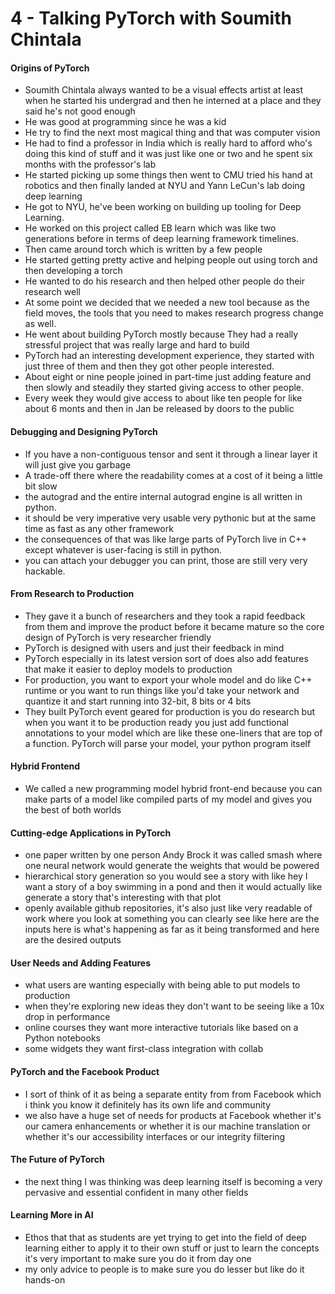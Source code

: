 # 4 - Talking PyTorch with Soumith Chintala

#### Origins of PyTorch
*  Soumith Chintala always wanted to be a visual effects artist at least when he started his undergrad and then he interned at a place and they said he's not good enough
* He was good at programming since he was a kid
* He try to find the next most magical thing and that was computer vision
* He had to find a professor in India which is really hard to afford who's doing this kind of stuff and it was just like one or two and he spent six months with the professor's lab
* He started picking up some things then went to CMU tried his hand at robotics and then finally landed at NYU and Yann LeCun's lab doing deep learning
* He got to NYU, he've been working on building up tooling for Deep Learning.
* He worked on this project called EB learn which was like two generations before in terms of deep learning framework timelines.
* Then came around torch which is written by a few people
* He started getting pretty active and helping people out using torch and then developing a torch
* He wanted to do his research and then helped other people do their research well
* At some point we decided that we needed a new tool because  as the field moves, the tools that you need to makes research progress change as well.
* He went about building PyTorch mostly because They had a really stressful project that was really large and hard to build
* PyTorch had an interesting development experience, they started with just three of them and then they got other people interested.
* About eight or nine people joined in part-time just adding feature and then slowly and steadily they started giving access to other people.
* Every week they would give access to about like ten people  for like about 6 monts and then in Jan be released by doors to the public

#### Debugging and Designing PyTorch
* If you have a non-contiguous tensor and sent it through a linear layer it will just give you garbage
* A trade-off there where the readability comes at a cost of it being a little bit slow
* the autograd and the entire internal autograd engine is all written in python.
* it should be very imperative very usable very pythonic but at the same time as fast as any other framework
* the consequences of that was like large parts of PyTorch live in C++ except whatever is user-facing is still in python.
* you can attach your debugger you can print, those are still very very hackable.

#### From Research to Production
* They gave it a bunch of researchers and they took a rapid feedback from them and improve the product before it became mature so the core design of PyTorch is  very researcher friendly
* PyTorch is designed with users and just their feedback in mind
* PyTorch especially in its latest version sort of does also add features that make it easier to deploy models to production
* For production, you want  to export your whole model and do like C++ runtime or you want to run things like you'd take your network and quantize it and start running into 32-bit, 8 bits or 4 bits
* They built PyTorch event geared for production is you do research but when you want it to be production ready you just add functional annotations to your model which are like these one-liners that are top of a function. PyTorch will parse your model, your python program itself

#### Hybrid Frontend
* We called a new programming model hybrid front-end because you can make parts of a model like compiled parts of my model and gives you the best of both worlds

#### Cutting-edge Applications in PyTorch
* one paper written by one person Andy Brock it was called smash where one neural network would generate the weights that would be powered
* hierarchical story generation so you would see a story with like hey I want a story of a boy swimming in a pond and then it would actually like generate a story that's interesting with that plot
* openly available github repositories, it's also just like very readable of work where you look at something you can clearly see like here are the inputs here is what's happening as far as it being transformed and here are the desired outputs

#### User Needs and Adding Features
* what users are wanting especially with being able to put models to production
* when they're exploring new ideas they don't want to be seeing like a 10x drop in performance
* online courses they want more interactive tutorials like based on a Python notebooks 
* some widgets they want first-class integration with collab

#### PyTorch and the Facebook Product
* I sort of think of it as being a separate entity from from Facebook which i think you know it definitely has its own life and community
* we also have a huge set of needs for products at Facebook whether it's our camera enhancements or whether it is our machine translation or whether it's our accessibility interfaces or our integrity filtering

#### The Future of PyTorch
* the next thing I was thinking was deep learning itself is becoming a very pervasive and essential confident in many other fields

#### Learning More in AI
* Ethos that that as students are yet trying to get into the field of deep learning either to apply it to their own stuff or just to learn the concepts it's very important to make sure you do it from day one
* my only advice to people is to make sure you do lesser but like do it hands-on








